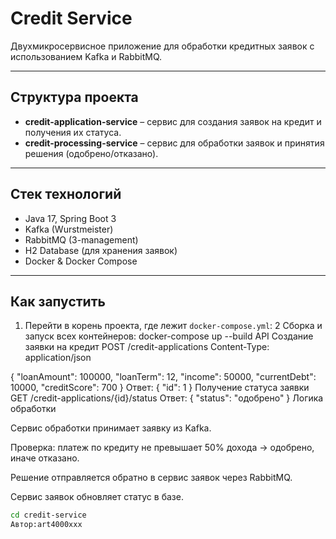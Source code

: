# Credit Service

Двухмикросервисное приложение для обработки кредитных заявок с использованием Kafka и RabbitMQ.

---

## Структура проекта

- **credit-application-service** – сервис для создания заявок на кредит и получения их статуса.
- **credit-processing-service** – сервис для обработки заявок и принятия решения (одобрено/отказано).

---

## Стек технологий

- Java 17, Spring Boot 3  
- Kafka (Wurstmeister)  
- RabbitMQ (3-management)  
- H2 Database (для хранения заявок)  
- Docker & Docker Compose  

---

## Как запустить

1. Перейти в корень проекта, где лежит `docker-compose.yml`:
  2 Сборка и запуск всех контейнеров:
docker-compose up --build
API
Создание заявки на кредит
POST /credit-applications
Content-Type: application/json

{
  "loanAmount": 100000,
  "loanTerm": 12,
  "income": 50000,
  "currentDebt": 10000,
  "creditScore": 700
}
Ответ:
{
  "id": 1
}
Получение статуса заявки
GET /credit-applications/{id}/status
Ответ:
{
  "status": "одобрено"
}
Логика обработки

Сервис обработки принимает заявку из Kafka.

Проверка: платеж по кредиту не превышает 50% дохода → одобрено, иначе отказано.

Решение отправляется обратно в сервис заявок через RabbitMQ.

Сервис заявок обновляет статус в базе.

```bash
cd credit-service
Автор:art4000xxx

